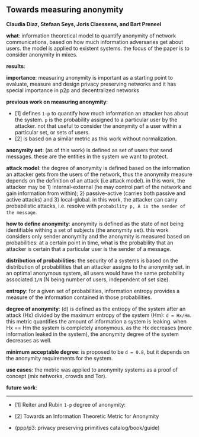 ## Towards measuring anonymity
**Claudia Diaz, Stefaan Seys, Joris Claessens, and Bart Preneel**

**what**: information theoretical model to quantify anonymity of network communications, based on how much information adversaries get about users. the model is applied to existent systems. the focus of the paper is to consider anonymity in mixes.

**results**:

**importance**: measuring anonymity is important as a starting point to evaluate, measure and design privacy preserving networks and it has special importance in p2p and decentralized networks

**previous work on measuring anonymity**: 
- [1] defines `1-p` to quantify how much information an attacker has about the system. `p` is the probability assigned to a particular user by the attacker. not that useful to consider the anonymity of a user within a particular set, or sets of users.
- [2] is based on a similar metric as this work without normalization.

**anonymity set**: (as of this work) is defined as set of users that send messages. these are the entities in the system we want to protect.

**attack model**: the degree of anonymity is defined based on the information an attacker gets from the users of the network, thus the anonymity measure depends on the definition of an attack (i.e attack model). in this work, the attacker may be 1) internal-external (he may control part of the network and gain information from within); 2) passive-active (carries both passive and active attacks) and 3) local-global. in this work, the attacker can carry probabilistic attacks, i.e. resolve with `probability p, A is the sender of the message`. 

**how to define anonymity**: anonymity is defined as the state of not being identifiable withing a set of subjects (the anonymity set). this work considers only sender anonymity and the anonymity is measured based on probabilities: at a certain point in time, what is the probability that an attacker is certain that a particular user is the sender of a message.

**distribution of probabilities**: the security of a systems is based on the distribution of probabilities that an attacker assigns to the anonymity set. in an optimal anonymous system, all users would have the same probability associated `1/N` (N being number of users, independent of set size).

**entropy**: for a given set of probabilities, information entropy provides a measure of the information contained in those probabilities.

**degree of anonymity**: (d) is defined as the entropy of the system after an attack (Hx) divided by the maximum entropy of the system (Hm): `d = Hx/Hm`. this metric quantifies the amount of information a system is leaking. when Hx == Hm the system is completely anonymous. as the Hx decreases (more information leaked in the system), the anonymity degree of the system decreases as well.

**minimum acceptable degree**: is proposed to be `d = 0.8`, but it depends on the anonymity requirements for the system.

**use cases**: the metric was applied to anonymity systems as a proof of concept (mix networks, crowds and Tor).

**future work**:

---

- [1] Reiter and Rubin `1-p` degree of anonymity: 
- [2] Towards an Information Theoretic Metric for Anonymity

- (ppp/p3: privacy preserving primitives catalog/book/guide)
